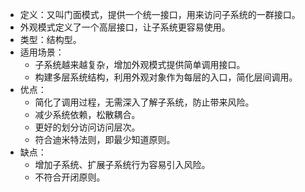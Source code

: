 - 定义：又叫门面模式，提供一个统一接口，用来访问子系统的一群接口。
- 外观模式定义了一个高层接口，让子系统更容易使用。
- 类型：结构型。
- 适用场景：
  - 子系统越来越复杂，增加外观模式提供简单调用接口。
  - 构建多层系统结构，利用外观对象作为每层的入口，简化层间调用。
- 优点：
  - 简化了调用过程，无需深入了解子系统，防止带来风险。
  - 减少系统依赖，松散耦合。
  - 更好的划分访问访问层次。
  - 符合迪米特法则，即最少知道原则。
- 缺点：
  - 增加子系统、扩展子系统行为容易引入风险。
  - 不符合开闭原则。